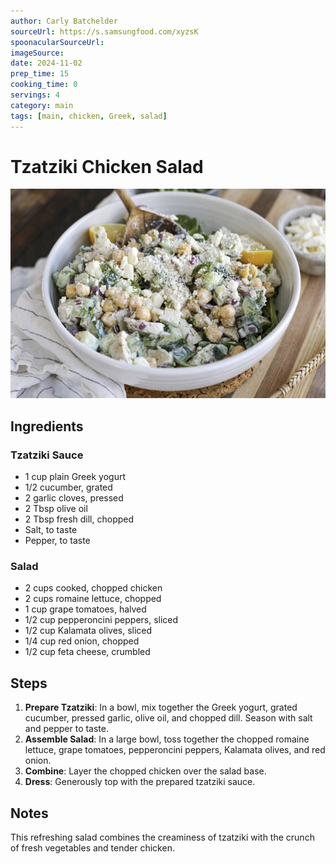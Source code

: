 ```yaml
---
author: Carly Batchelder
sourceUrl: https://s.samsungfood.com/xyzsK
spoonacularSourceUrl: 
imageSource: 
date: 2024-11-02
prep_time: 15
cooking_time: 0
servings: 4
category: main
tags: [main, chicken, Greek, salad]
---
```

# Tzatziki Chicken Salad

![Image of Tzatziki Chicken Salad](../img/tzatziki-chicken-salad.jpeg)

## Ingredients
### Tzatziki Sauce
- 1 cup plain Greek yogurt
- 1/2 cucumber, grated
- 2 garlic cloves, pressed
- 2 Tbsp olive oil
- 2 Tbsp fresh dill, chopped
- Salt, to taste
- Pepper, to taste

### Salad
- 2 cups cooked, chopped chicken
- 2 cups romaine lettuce, chopped
- 1 cup grape tomatoes, halved
- 1/2 cup pepperoncini peppers, sliced
- 1/2 cup Kalamata olives, sliced
- 1/4 cup red onion, chopped
- 1/2 cup feta cheese, crumbled

## Steps
1. **Prepare Tzatziki**: In a bowl, mix together the Greek yogurt, grated cucumber, pressed garlic, olive oil, and chopped dill. Season with salt and pepper to taste.
2. **Assemble Salad**: In a large bowl, toss together the chopped romaine lettuce, grape tomatoes, pepperoncini peppers, Kalamata olives, and red onion.
3. **Combine**: Layer the chopped chicken over the salad base.
4. **Dress**: Generously top with the prepared tzatziki sauce.

## Notes
This refreshing salad combines the creaminess of tzatziki with the crunch of fresh vegetables and tender chicken.
